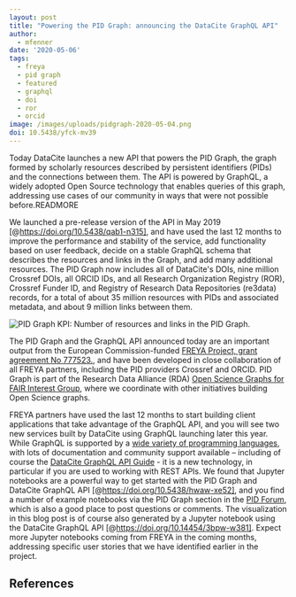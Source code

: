 ```yaml
---
layout: post
title: "Powering the PID Graph: announcing the DataCite GraphQL API"
author:
  - mfenner
date: '2020-05-06'
tags:
  - freya
  - pid graph
  - featured
  - graphql
  - doi
  - ror
  - orcid
image: /images/uploads/pidgraph-2020-05-04.png
doi: 10.5438/yfck-mv39
---
```

Today DataCite launches a new API that powers the PID Graph, the graph formed by scholarly resources described by persistent identifiers (PIDs) and the connections between them. The API is powered by GraphQL, a widely adopted Open Source technology that enables queries of this graph, addressing use cases of our community in ways that were not possible before.READMORE

We launched a pre-release version of the API in May 2019 \[@https://doi.org/10.5438/qab1-n315], and have used the last 12 months to improve the performance and stability of the service, add functionality based on user feedback, decide on a stable GraphQL schema that describes the resources and links in the Graph, and add many additional resources. The PID Graph now includes all of DataCite's DOIs, nine million Crossref DOIs, all ORCID IDs, and all Research Organization Registry (ROR), Crossref Funder ID, and Registry of Research Data Repositories (re3data) records, for a total of about 35 million resources with PIDs and associated metadata, and about 9 million links between them. 

![**PID Graph KPI**: Number of resources and links in the PID Graph.](/images/uploads/pidgraph-2020-05-04.png "**PID Graph KPI**: Number of resources and links in the PID Graph available via GraphQL API as of May 4, 2020.")

The PID Graph and the GraphQL API announced today are an important output from the European Commission-funded [FREYA Project, grant agreement No 777523.](https://www.project-freya.eu/en), and have been developed in close collaboration of all FREYA partners, including the PID providers Crossref and ORCID. PID Graph is part of the Research Data Alliance (RDA) [Open Science Graphs for FAIR Interest Group](https://www.rd-alliance.org/groups/open-science-graphs-fair-data-ig), where we coordinate with other initiatives building Open Science graphs.

FREYA partners have used the last 12 months to start building client applications that take advantage of the GraphQL API, and you will see two new services built by DataCite using GraphQL launching later this year. While GraphQL is supported by a [wide variety of programming languages](https://graphql.org/code/), with lots of documentation and community support available – including of course the [DataCite GraphQL API Guide](https://support.datacite.org/docs/datacite-graphql-api-guide) -  it is a new technology, in particular if you are used to working with REST APIs. We found that Jupyter notebooks are a powerful way to get started with the PID Graph and DataCite GraphQL API \[@https://doi.org/10.5438/hwaw-xe52], and you find a number of example notebooks via the PID Graph section in the [PID Forum](https://www.pidforum.org/c/pid-graph/17), which is also a good place to post questions or comments. The visualization in this blog post is of course also generated by a Jupyter notebook using the DataCite GraphQL API \[@https://doi.org/10.14454/3bpw-w381]. Expect more Jupyter notebooks coming from FREYA in the coming months, addressing specific user stories that we have identified earlier in the project.

## References
